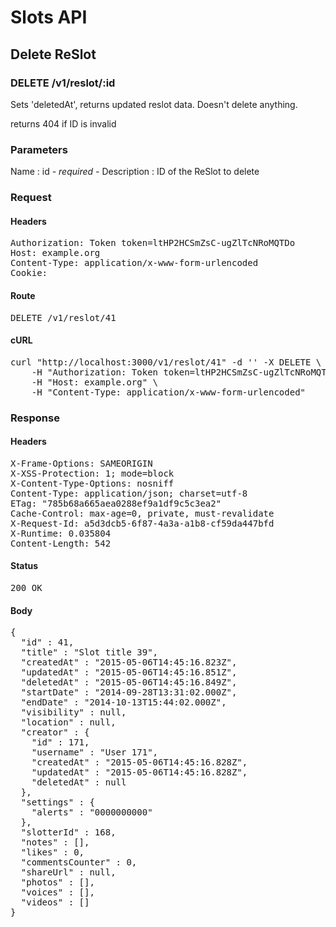# Slots API

## Delete ReSlot

### DELETE /v1/reslot/:id

Sets &#39;deletedAt&#39;, returns updated reslot data. Doesn&#39;t delete anything.

returns 404 if ID is invalid

### Parameters

Name : id *- required -*
Description : ID of the ReSlot to delete

### Request

#### Headers

<pre>Authorization: Token token=ltHP2HCSmZsC-ugZlTcNRoMQTDo
Host: example.org
Content-Type: application/x-www-form-urlencoded
Cookie: </pre>

#### Route

<pre>DELETE /v1/reslot/41</pre>

#### cURL

<pre class="request">curl &quot;http://localhost:3000/v1/reslot/41&quot; -d &#39;&#39; -X DELETE \
	-H &quot;Authorization: Token token=ltHP2HCSmZsC-ugZlTcNRoMQTDo&quot; \
	-H &quot;Host: example.org&quot; \
	-H &quot;Content-Type: application/x-www-form-urlencoded&quot;</pre>

### Response

#### Headers

<pre>X-Frame-Options: SAMEORIGIN
X-XSS-Protection: 1; mode=block
X-Content-Type-Options: nosniff
Content-Type: application/json; charset=utf-8
ETag: &quot;785b68a665aea0288ef9a1df9c5c3ea2&quot;
Cache-Control: max-age=0, private, must-revalidate
X-Request-Id: a5d3dcb5-6f87-4a3a-a1b8-cf59da447bfd
X-Runtime: 0.035804
Content-Length: 542</pre>

#### Status

<pre>200 OK</pre>

#### Body

<pre>{
  "id" : 41,
  "title" : "Slot title 39",
  "createdAt" : "2015-05-06T14:45:16.823Z",
  "updatedAt" : "2015-05-06T14:45:16.851Z",
  "deletedAt" : "2015-05-06T14:45:16.849Z",
  "startDate" : "2014-09-28T13:31:02.000Z",
  "endDate" : "2014-10-13T15:44:02.000Z",
  "visibility" : null,
  "location" : null,
  "creator" : {
    "id" : 171,
    "username" : "User 171",
    "createdAt" : "2015-05-06T14:45:16.828Z",
    "updatedAt" : "2015-05-06T14:45:16.828Z",
    "deletedAt" : null
  },
  "settings" : {
    "alerts" : "0000000000"
  },
  "slotterId" : 168,
  "notes" : [],
  "likes" : 0,
  "commentsCounter" : 0,
  "shareUrl" : null,
  "photos" : [],
  "voices" : [],
  "videos" : []
}</pre>
